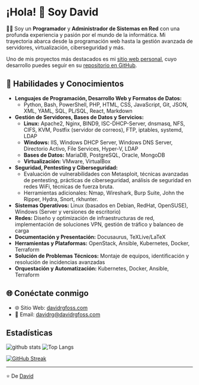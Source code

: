 # ¡Hola! 👋 Soy David

👨‍💻 Soy un **Programador** y **Administrador de Sistemas en Red** con una profunda experiencia y pasión por el mundo de la informática. Mi trayectoria abarca desde la programación web hasta la gestión avanzada de servidores, virtualización, ciberseguridad y más.

Uno de mis proyectos más destacados es mi [sitio web personal](https://www.davidrgfoss.com), cuyo desarrollo puedes seguir en su [repositorio en GitHub](https://github.com/davidrgfoss/davidrgfoss-web).

## 🚀 Habilidades y Conocimientos

- **Lenguajes de Programación, Desarrollo Web y Formatos de Datos:** 
  - Python, Bash, PowerShell, PHP, HTML, CSS, JavaScript, Git, JSON, XML, YAML, SQL, PL/SQL, React, Markdown
- **Gestión de Servidores, Bases de Datos y Servicios:**
  - **Linux:** Apache2, Nginx, BIND9, ISC-DHCP-Server, dnsmasq, NFS, CIFS, KVM, Postfix (servidor de correos), FTP, iptables, systemd, LDAP
  - **Windows:** IIS, Windows DHCP Server, Windows DNS Server, Directorio Activo, File Services, Hyper-V, LDAP
  - **Bases de Datos:** MariaDB, PostgreSQL, Oracle, MongoDB
  - **Virtualización:** VMware, VirtualBox
- **Seguridad, Pentesting y Ciberseguridad:** 
  - Evaluación de vulnerabilidades con Metasploit, técnicas avanzadas de pentesting, prácticas de ciberseguridad, análisis de seguridad en redes WiFi, técnicas de fuerza bruta.
  - Herramientas adicionales: Nmap, Wireshark, Burp Suite, John the Ripper, Hydra, Snort, rkhunter.
- **Sistemas Operativos:** Linux (basados en Debian, RedHat, OpenSUSE), Windows (Server y versiones de escritorio)
- **Redes:** Diseño y optimización de infraestructuras de red, implementación de soluciones VPN, gestión de tráfico y balanceo de carga
- **Documentación y Presentación:** Docusaurus, TeXLive/LaTeX
- **Herramientas y Plataformas:** OpenStack, Ansible, Kubernetes, Docker, Terraform
- **Solución de Problemas Técnicos:** Montaje de equipos, identificación y resolución de incidencias avanzadas
- **Orquestación y Automatización:** Kubernetes, Docker, Ansible, Terraform

## 🌐 Conéctate conmigo

- 🌐 Sitio Web: [davidrgfoss.com](https://www.davidrgfoss.com)
- 📧 Email: [davidrg@davidrgfoss.com](mailto:davidrg@davidrgfoss.com)

## Estadísticas

![github stats](https://github-readme-stats.vercel.app/api?username=davidrgfoss&locale=es&show_icons=true&theme=dracula) ![Top Langs](https://github-readme-stats.vercel.app/api/top-langs/?username=davidrgfoss&locale=es&layout=compact&theme=dracula)

[![GitHub Streak](https://streak-stats.demolab.com?user=davidrgfoss&theme=dracula&mode=weekly&locale=es&date_format=j%2Fn%5B%2FY%5D)](https://git.io/streak-stats)

---

⭐️ De [David](https://github.com/davidrgfoss)

